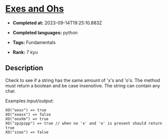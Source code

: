 # [Exes and Ohs](https://www.codewars.com/kata/55908aad6620c066bc00002a)

- **Completed at:** 2023-09-14T19:25:10.883Z

- **Completed languages:** python

- **Tags:** Fundamentals

- **Rank:** 7 kyu

## Description

Check to see if a string has the same amount of 'x's and 'o's. The method must return a boolean and be case insensitive. The string can contain any char.

Examples input/output:
```
XO("ooxx") => true
XO("xooxx") => false
XO("ooxXm") => true
XO("zpzpzpp") => true // when no 'x' and 'o' is present should return true
XO("zzoo") => false
```